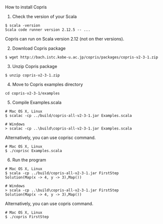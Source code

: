 How to install Copris

1. Check the version of your Scala

```shell script
$ scala -version
Scala code runner version 2.12.5 -- ...
```

Copris can run on Scala version 2.12 (not on ther versions).

2. Download Copris package

```shell script
$ wget http://bach.istc.kobe-u.ac.jp/copris/packages/copris-v2-3-1.zip
```

3. Unzip Copris package

```shell script
$ unzip copris-v2-3-1.zip
```

4. Move to Copris examples directory

```shell script
cd copris-v2-3-1/examples
```

5. Compile Examples.scala

```shell script
# Mac OS X, Linux
$ scalac -cp ../build/copris-all-v2-3-1.jar Examples.scala

# Windows
> scalac -cp ..\build\copris-all-v2-3-1.jar Examples.scala
```

Alternatively, you can use coprisc command.

```shell script
# Mac OS X, Linux
$ ./coprisc Examples.scala
```

6. Run the program

```shell script
# Mac OS X, Linux
$ scala -cp ../build/copris-all-v2-3-1.jar FirstStep
Solution(Map(x -> 4, y -> 3),Map())

# Windows
> scala -cp ..\build\copris-all-v2-3-1.jar FirstStep
Solution(Map(x -> 4, y -> 3),Map())
```

Alternatively, you can use copris command.

```shell script
# Mac OS X, Linux
$ ./copris FirstStep
```


